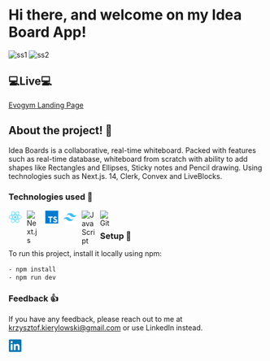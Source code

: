 # Hi there, and welcome on my Idea Board App!

![ss1](https://github.com/user-attachments/assets/9065652f-5340-4b22-a599-141ab889dcba)
![ss2](https://github.com/user-attachments/assets/b225a451-dc4b-42cb-82c3-3df19203d14b)


## 💻Live💻

[Evogym Landing Page](https://idea-boards.vercel.app/)

## About the project! 🔎

Idea Boards is a collaborative, real-time whiteboard. Packed with features such as real-time database, whiteboard from scratch with ability to add shapes like Rectangles and Ellipses, Sticky notes and Pencil drawing. Using technologies such as Next.js. 14, Clerk, Convex and LiveBlocks.

### Technologies used 💎

<img align="left" alt="React" width="26px" src="https://raw.githubusercontent.com/devicons/devicon/1119b9f84c0290e0f0b38982099a2bd027a48bf1/icons/react/react-original.svg" style="padding-right:10px;" />
<img align="left" alt="Next.js" width="26px" src="https://cdn.jsdelivr.net/gh/devicons/devicon/icons/nextjs/nextjs-original.svg" style="padding-right:10px;" />
<img align="left" alt="TypeScript" width="26px" src="https://raw.githubusercontent.com/devicons/devicon/55609aa5bd817ff167afce0d965585c92040787a/icons/typescript/typescript-original.svg" style="padding-right:10px;" />
<img align="left" alt="Tailwind CSS" width="26px" src="https://raw.githubusercontent.com/devicons/devicon/6910f0503efdd315c8f9b858234310c06e04d9c0/icons/tailwindcss/tailwindcss-original.svg" style="padding-right:10px;" />
<img align="left" alt="JavaScript" width="26px" src="https://cdn.jsdelivr.net/gh/devicons/devicon/icons/javascript/javascript-original.svg" style="padding-right:10px;" />
<img align="left" alt="Git" width="26px" src="https://cdn.jsdelivr.net/gh/devicons/devicon/icons/git/git-original.svg" style="padding-right:10px;" />

<br />

### Setup 🔧

To run this project, install it locally using npm:

```
- npm install
- npm run dev
```

### Feedback 👍

If you have any feedback, please reach out to me at krzysztof.kierylowski@gmail.com or use LinkedIn instead.

[1]:https://www.linkedin.com/in/krzysztof-kieryłowski-118586251
[<img align="left" alt="Linkedin" width="26px" src="https://github.com/devicons/devicon/blob/v2.15.1/icons/linkedin/linkedin-original.svg" style="padding-right:10px; color: #fff;" />][1]
